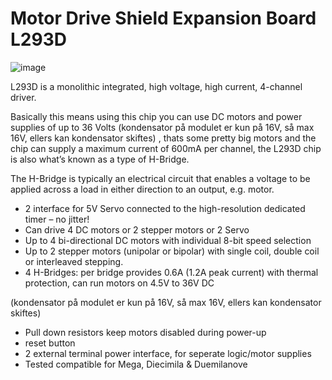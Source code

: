 # Motor Drive Shield Expansion Board L293D

 ![image](https://user-images.githubusercontent.com/44589560/195605842-ca9d39e6-8ad4-4547-8792-30b14334d64d.png)

 L293D is a monolithic integrated, high voltage, high current, 4-channel driver.

Basically this means using this chip you can use DC motors and power supplies of up to 36 Volts (kondensator på modulet er kun på 16V, så max 16V, ellers kan kondensator skiftes) , thats some pretty big motors and the chip can supply a maximum current of 600mA per channel, the L293D chip is also what’s known as a type of H-Bridge.

The H-Bridge is typically an electrical circuit that enables a voltage to be applied across a load in either direction to an output, e.g. motor.
* 2 interface for 5V Servo connected to the high-resolution dedicated timer – no jitter!
* Can drive 4 DC motors or 2 stepper motors or 2 Servo
* Up to 4 bi-directional DC motors with individual 8-bit speed selection
* Up to 2 stepper motors (unipolar or bipolar) with single coil, double coil or interleaved stepping.
* 4 H-Bridges: per bridge provides 0.6A (1.2A peak current) with thermal protection, can run motors on 4.5V to 36V DC

(kondensator på modulet er kun på 16V, så max 16V, ellers kan kondensator skiftes)

* Pull down resistors keep motors disabled during power-up
* reset button
* 2 external terminal power interface, for seperate logic/motor supplies
* Tested compatible for Mega, Diecimila & Duemilanove
